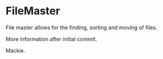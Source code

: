 # FileMaster
File master allows for the finding, sorting and moving of files.


More information after initial commit.


Mackie.

